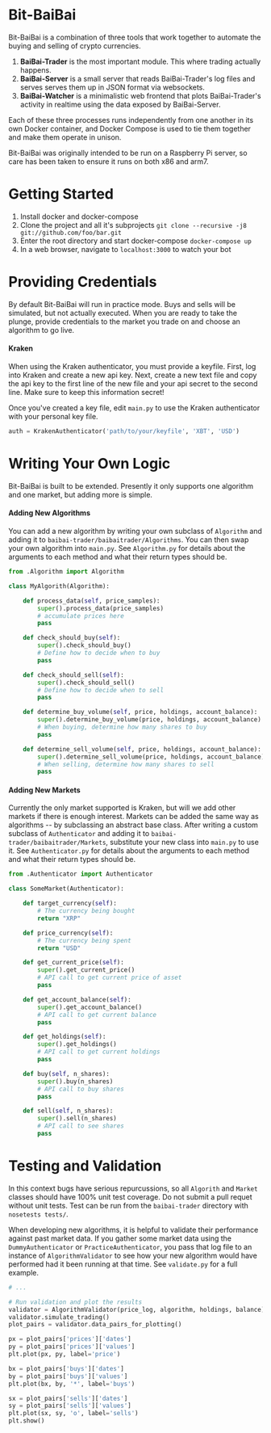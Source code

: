 # Bit-BaiBai

Bit-BaiBai is a combination of three tools that work together to automate the
buying and selling of crypto currencies.

1. **BaiBai-Trader** is the most important module. This where trading actually
   happens.
2. **BaiBai-Server** is a small server that reads BaiBai-Trader's log files and
   serves serves them up in JSON format via websockets.
3. **BaiBai-Watcher** is a minimalistic web frontend that plots BaiBai-Trader's
   activity in realtime using the data exposed by BaiBai-Server.

Each of these three processes runs independently from one another in its own
Docker container, and Docker Compose is used to tie them together and make them
operate in unison.

Bit-BaiBai was originally intended to be run on a Raspberry
Pi server, so care has been taken to ensure it runs on both x86 and arm7.

# Getting Started

1. Install docker and docker-compose
2. Clone the project and all it's subprojects
   `git clone --recursive -j8 git://github.com/foo/bar.git`
3. Enter the root directory and start docker-compose
   `docker-compose up`
4. In a web browser, navigate to `localhost:3000` to watch your bot

# Providing Credentials

By default Bit-BaiBai will run in practice mode. Buys and sells will be
simulated, but not actually executed. When you are ready to take the plunge,
provide credentials to the market you trade on and choose an algorithm to go
live.

#### Kraken

When using the Kraken authenticator, you must provide a keyfile. First, log into
Kraken and create a new api key. Next, create a new text file and copy the api
key to the first line of the new file and your api secret to the second line.
Make sure to keep this information secret!

Once you've created a key file, edit `main.py` to use the Kraken authenticator
with your personal key file.

```python
auth = KrakenAuthenticator('path/to/your/keyfile', 'XBT', 'USD')
```

# Writing Your Own Logic

Bit-BaiBai is built to be extended. Presently it only supports one algorithm and
one market, but adding more is simple.

#### Adding New Algorithms

You can add a new algorithm by writing your own subclass of `Algorithm` and
adding it to `baibai-trader/baibaitrader/Algorithms`. You can then swap your own
algorithm into `main.py`. See `Algorithm.py` for details about the arguments to
each method and what their return types should be.

```python
from .Algorithm import Algorithm

class MyAlgorith(Algorithm):

    def process_data(self, price_samples):
        super().process_data(price_samples)
        # accumulate prices here
        pass

    def check_should_buy(self):
        super().check_should_buy()
        # Define how to decide when to buy
        pass

    def check_should_sell(self):
        super().check_should_sell()
        # Define how to decide when to sell
        pass

    def determine_buy_volume(self, price, holdings, account_balance):
        super().determine_buy_volume(price, holdings, account_balance)
        # When buying, determine how many shares to buy
        pass

    def determine_sell_volume(self, price, holdings, account_balance):
        super().determine_sell_volume(price, holdings, account_balance)
        # When selling, determine how many shares to sell
        pass
```

#### Adding New Markets

Currently the only market supported is Kraken, but will we add other markets
if there is enough interest. Markets can be added the same way as algorithms --
by subclassing an abstract base class. After writing a custom subclass of
`Authenticator` and adding it to `baibai-trader/baibaitrader/Markets`,
substitute your new class into `main.py` to use it. See `Authenticator.py` for
details about the arguments to each method and what their return types should
be.

```python
from .Authenticator import Authenticator

class SomeMarket(Authenticator):

    def target_currency(self):
        # The currency being bought
        return "XRP"

    def price_currency(self):
        # The currency being spent
        return "USD"

    def get_current_price(self):
        super().get_current_price()
        # API call to get current price of asset
        pass

    def get_account_balance(self):
        super().get_account_balance()
        # API call to get current balance
        pass

    def get_holdings(self):
        super().get_holdings()
        # API call to get current holdings
        pass

    def buy(self, n_shares):
        super().buy(n_shares)
        # API call to buy shares
        pass

    def sell(self, n_shares):
        super().sell(n_shares)
        # API call to see shares
        pass
```

# Testing and Validation

In this context bugs have serious repurcussions, so all `Algorith` and `Market`
classes should have 100% unit test coverage. Do not submit a pull requet without
unit tests. Test can be run from the `baibai-trader` directory with
`nosetests tests/`.

When developing new algorithms, it is helpful to validate their performance
against past market data. If you gather some market data using the
`DummyAuthenticator` or `PracticeAuthenticator`, you pass that log file to an
instance of `AlgorithmValidator` to see how your new algorithm would have
performed had it been running at that time. See `validate.py` for a full
example.

```python
# ...

# Run validation and plot the results
validator = AlgorithmValidator(price_log, algorithm, holdings, balance)
validator.simulate_trading()
plot_pairs = validator.data_pairs_for_plotting()

px = plot_pairs['prices']['dates']
py = plot_pairs['prices']['values']
plt.plot(px, py, label='price')

bx = plot_pairs['buys']['dates']
by = plot_pairs['buys']['values']
plt.plot(bx, by, '*', label='buys')

sx = plot_pairs['sells']['dates']
sy = plot_pairs['sells']['values']
plt.plot(sx, sy, 'o', label='sells')
plt.show()
```

